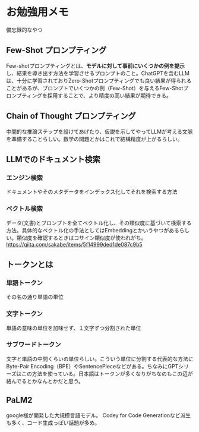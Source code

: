 # お勉強用メモ
備忘録的なやつ

## Few-Shot プロンプティング
Few-shotプロンプティングとは、**モデルに対して事前にいくつかの例を提示**し、結果を導き出す方法を学習させるプロンプトのこと。ChatGPTを含むLLMは、十分に学習されておりZero-Shotプロンプティングでも良い結果が得られることがあるが、プロンプトでいくつかの例（Few-Shot）を与えるFew-Shotプロンプティングを採用することで、より精度の高い結果が期待できる。
## Chain of Thought プロンプティング
中間的な推論ステップを設けてあげたり、仮説を示してやってLLMが考える文脈を準備することらしい。数学の問題とかはこれで結構精度が上がるらしい。
## LLMでのドキュメント検索
### エンジン検索
ドキュメントやそのメタデータをインデックス化してそれを検索する方法
### ベクトル検索
データ(文書)とプロンプトを全てベクトル化し、その類似度に基づいて検索する方法。具体的なベクトル化の手法としてはEmbeddingとかいうやつがあるらしい。類似度を確認するときはコサイン類似度が使われがち。
https://qiita.com/sakabe/items/5f14999ded1de087c9b5
## トークンとは
### 単語トークン
その名の通り単語の単位
### 文字トークン
単語の意味の単位を加味せず、１文字ずつ分割された単位
### サブワードトークン
文字と単語の中間くらいの単位らしい。こういう単位に分割する代表的な方法にByte-Pair Encoding（BPE）やSentencePieceなどがある。ちなみにGPTシリーズはこの方法を使っている。日本語はトークンが多くなりがちなのもこの辺が絡んでるとかなんとかだと思う。

## PaLM2
google様が開発した大規模言語モデル。
Codey for Code Generationなど派生も多く、コード生成っぽい話題が多め。